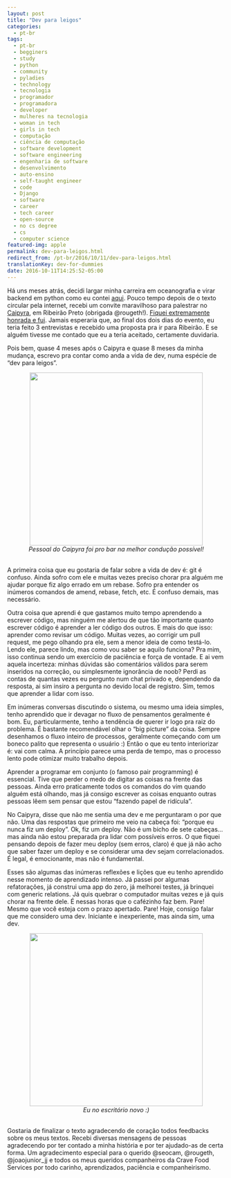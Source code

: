 ```yaml
---
layout: post
title: "Dev para leigos"
categories:
  - pt-br
tags:
  - pt-br
  - begginers
  - study
  - python
  - community 
  - pyladies
  - technology
  - tecnologia
  - programador
  - programadora
  - developer
  - mulheres na tecnologia
  - woman in tech
  - girls in tech
  - computação
  - ciência de computação
  - software development
  - software engineering
  - engenharia de software
  - desenvolvimento
  - auto-ensino
  - self-taught engineer
  - code
  - Django
  - software
  - career
  - tech career
  - open-source
  - no cs degree
  - cs
  - computer science
featured-img: apple
permalink: dev-para-leigos.html
redirect_from: /pt-br/2016/10/11/dev-para-leigos.html
translationKey: dev-for-dummies
date: 2016-10-11T14:25:52-05:00
---
```


Há uns meses atrás, decidi largar minha carreira em oceanografia e virar backend em python como eu contei [aqui](http://leportella.com/community/2016/03/13/de-oceanografa-para-programadora.html). 
Pouco tempo depois de o texto circular pela internet, recebi um convite maravilhoso para palestrar no [Caipyra](http://caipyra.python.org.br/), em Ribeirão Preto (obrigada @rougeth!). 
[Fiquei extremamente honrada e fui](https://www.youtube.com/watch?v=yV3XFWfJ0TE). Jamais esperaria que, ao final dos dois dias do evento, eu teria feito 3 entrevistas e recebido uma proposta pra ir para Ribeirão. E se alguém tivesse me contado que eu a teria aceitado, certamente duvidaria.

Pois bem, quase 4 meses após o Caipyra e quase 8 meses da minha mudança, escrevo pra contar como anda a vida de dev, numa espécie de “dev para leigos”.

<center>
<img src="{{ site.url }}{{ site.baseurl }}/assets/img/posts/caipyra.jpg" style="height:400px;"/>
</center>
<center>
<i>Pessoal do Caipyra foi pro bar na melhor condução possível!</i>
</center>
<br/>


A primeira coisa que eu gostaria de falar sobre a vida de dev é: git é confuso. Ainda sofro com ele e muitas vezes preciso chorar pra alguém me ajudar porque fiz algo errado em um rebase. Sofro pra entender os inúmeros comandos de amend, rebase, fetch, etc. É confuso demais, mas necessário.

Outra coisa que aprendi é que gastamos muito tempo aprendendo a escrever código, mas ninguém me alertou de que tão importante quanto escrever código é aprender a ler código dos outros. E mais do que isso: aprender como revisar um código. Muitas vezes, ao corrigir um pull request, me pego olhando pra ele, sem a menor ideia de como testá-lo. Lendo ele, parece lindo, mas como vou saber se aquilo funciona? Pra mim, isso continua sendo um exercício de paciência e força de vontade. E ai vem aquela incerteza: minhas dúvidas são comentários válidos para serem inseridos na correção, ou simplesmente ignorância de noob? Perdi as contas de quantas vezes eu pergunto num chat privado e, dependendo da resposta, ai sim insiro a pergunta no devido local de registro. Sim, temos que aprender a lidar com isso.

Em inúmeras conversas discutindo o sistema, ou mesmo uma ideia simples, tenho aprendido que ir devagar no fluxo de pensamentos geralmente é bom. Eu, particularmente, tenho a tendência de querer ir logo pra raiz do problema. É bastante recomendável olhar o “big picture” da coisa. Sempre desenhamos o fluxo inteiro de processos, geralmente começando com um boneco palito que representa o usuário :) Então o que eu tento interiorizar é: vai com calma. A princípio parece uma perda de tempo, mas o processo lento pode otimizar muito trabalho depois.

Aprender a programar em conjunto (o famoso pair programming) é essencial. Tive que perder o medo de digitar as coisas na frente das pessoas. Ainda erro praticamente todos os comandos do vim quando alguém está olhando, mas já consigo escrever as coisas enquanto outras pessoas lêem sem pensar que estou “fazendo papel de ridícula”.

No Caipyra, disse que não me sentia uma dev e me perguntaram o por que não. Uma das respostas que primeiro me veio na cabeça foi: “porque eu nunca fiz um deploy”. Ok, fiz um deploy. Não é um bicho de sete cabeças… mas ainda não estou preparada pra lidar com possíveis erros. O que fiquei pensando depois de fazer meu deploy (sem erros, claro) é que já não acho que saber fazer um deploy e se considerar uma dev sejam correlacionados. É legal, é emocionante, mas não é fundamental.

Esses são algumas das inúmeras reflexões e lições que eu tenho aprendido nesse momento de aprendizado intenso. Já passei por algumas refatorações, já construi uma app do zero, já melhorei testes, já brinquei com generic relations. Já quis quebrar o computador muitas vezes e já quis chorar na frente dele. É nessas horas que o cafézinho faz bem. Pare! Mesmo que você esteja com o prazo apertado. Pare! Hoje, consigo falar que me considero uma dev. Iniciante e inexperiente, mas ainda sim, uma dev.


<center>
  <img src="{{ site.url }}{{ site.baseurl }}/assets/img/posts/crave-me.jpg" style="height:400px;"/>
</center>
<center>
<i>Eu no escritório novo :)</i>
</center>
<br/>




Gostaria de finalizar o texto agradecendo de coração todos feedbacks sobre os meus textos. Recebi diversas mensagens de pessoas agradecendo por ter contado a minha história e por ter ajudado-as de certa forma. Um agradecimento especial para o querido @seocam, @rougeth, @joaojunior_jj e todos os meus queridos companheiros da Crave Food Services por todo carinho, aprendizados, paciência e companheirismo.
